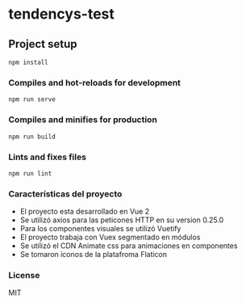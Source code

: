 # tendencys-test

## Project setup
```
npm install
```

### Compiles and hot-reloads for development
```
npm run serve
```

### Compiles and minifies for production
```
npm run build
```

### Lints and fixes files
```
npm run lint
```

### Características del proyecto
- El proyecto esta desarrollado en Vue 2
- Se utilizó axios para las peticones HTTP en su version 0.25.0
- Para los componentes visuales se utilizó Vuetify
- El proyecto trabaja con Vuex segmentado en módulos
- Se utilizó el CDN Animate css para animaciones en componentes
- Se tomaron íconos de la platafroma Flaticon

### License

MIT